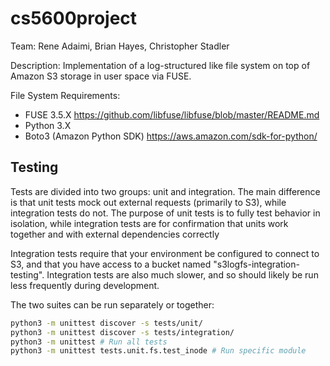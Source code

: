 # cs5600project
Team: Rene Adaimi, Brian Hayes, Christopher Stadler

Description:
  Implementation of a log-structured like file system on top of Amazon S3 storage in user space via FUSE.

File System Requirements:
 - FUSE 3.5.X
   https://github.com/libfuse/libfuse/blob/master/README.md
 - Python 3.X
 - Boto3 (Amazon Python SDK)
   https://aws.amazon.com/sdk-for-python/

## Testing
Tests are divided into two groups: unit and integration. The main difference is
that unit tests mock out external requests (primarily to S3), while integration
tests do not. The purpose of unit tests is to fully test behavior in isolation,
while integration tests are for confirmation that units work together and with
external dependencies correctly

Integration tests require that your environment be configured to connect to S3,
and that you have access to a bucket named "s3logfs-integration-testing".
Integration tests are also much slower, and so should likely be run less
frequently during development.

The two suites can be run separately or together:
```sh
python3 -m unittest discover -s tests/unit/
python3 -m unittest discover -s tests/integration/
python3 -m unittest # Run all tests
python3 -m unittest tests.unit.fs.test_inode # Run specific module
```
